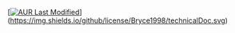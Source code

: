 [[![AUR Last Modified](https://img.shields.io/aur/last-modified/google-chrome)](https://img.shields.io/github/license/Bryce1998/technicalDoc.svg)](https://img.shields.io/github/license/Bryce1998/technicalDoc.svg)